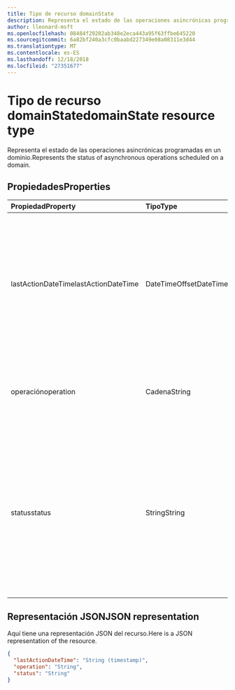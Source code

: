 ```yaml
---
title: Tipo de recurso domainState
description: Representa el estado de las operaciones asincrónicas programadas en un dominio.
author: lleonard-msft
ms.openlocfilehash: 08484f29202ab348e2eca443a95f63ffbe645220
ms.sourcegitcommit: 6a82bf240a3cfc0baabd227349e08a08311e3d44
ms.translationtype: MT
ms.contentlocale: es-ES
ms.lasthandoff: 12/18/2018
ms.locfileid: "27351677"
---
```

# <a name="domainstate-resource-type"></a><span data-ttu-id="5a3dc-103">Tipo de recurso domainState</span><span class="sxs-lookup"><span data-stu-id="5a3dc-103">domainState resource type</span></span>

<span data-ttu-id="5a3dc-104">Representa el estado de las operaciones asincrónicas programadas en un dominio.</span><span class="sxs-lookup"><span data-stu-id="5a3dc-104">Represents the status of asynchronous operations scheduled on a domain.</span></span>

## <a name="properties"></a><span data-ttu-id="5a3dc-105">Propiedades</span><span class="sxs-lookup"><span data-stu-id="5a3dc-105">Properties</span></span>

| <span data-ttu-id="5a3dc-106">Propiedad</span><span class="sxs-lookup"><span data-stu-id="5a3dc-106">Property</span></span>   | <span data-ttu-id="5a3dc-107">Tipo</span><span class="sxs-lookup"><span data-stu-id="5a3dc-107">Type</span></span> | <span data-ttu-id="5a3dc-108">Descripción</span><span class="sxs-lookup"><span data-stu-id="5a3dc-108">Description</span></span> |
|:---------------|:--------|:----------|
| <span data-ttu-id="5a3dc-109">lastActionDateTime</span><span class="sxs-lookup"><span data-stu-id="5a3dc-109">lastActionDateTime</span></span> | <span data-ttu-id="5a3dc-110">DateTimeOffset</span><span class="sxs-lookup"><span data-stu-id="5a3dc-110">DateTimeOffset</span></span> | <span data-ttu-id="5a3dc-p101">Marca de tiempo de la última actividad. El valor se actualiza cuando se programa una operación, se inicia la tarea asincrónica y cuando termina la operación.</span><span class="sxs-lookup"><span data-stu-id="5a3dc-p101">Timestamp for when the last activity occurred. The value is updated when an operation is scheduled, the asynchronous task starts, and when the operation completes.</span></span> |
| <span data-ttu-id="5a3dc-113">operación</span><span class="sxs-lookup"><span data-stu-id="5a3dc-113">operation</span></span> | <span data-ttu-id="5a3dc-114">Cadena</span><span class="sxs-lookup"><span data-stu-id="5a3dc-114">String</span></span> | <span data-ttu-id="5a3dc-p102">Tipo de operación asincrónica. Los valores pueden ser *ForceDelete* o *Verification*</span><span class="sxs-lookup"><span data-stu-id="5a3dc-p102">Type of asynchronous operation. The values can be *ForceDelete* or *Verification*</span></span> |
| <span data-ttu-id="5a3dc-117">status</span><span class="sxs-lookup"><span data-stu-id="5a3dc-117">status</span></span> | <span data-ttu-id="5a3dc-118">String</span><span class="sxs-lookup"><span data-stu-id="5a3dc-118">String</span></span> | <span data-ttu-id="5a3dc-119">Estado actual de la operación.</span><span class="sxs-lookup"><span data-stu-id="5a3dc-119">Current status of the operation.</span></span> <br> <span data-ttu-id="5a3dc-120">*Programada*: La operación se ha programado, pero no se ha iniciado.</span><span class="sxs-lookup"><span data-stu-id="5a3dc-120">*Scheduled* - Operation has been scheduled but has not started.</span></span> <br> <span data-ttu-id="5a3dc-121">*En curso*: La tarea se ha iniciado y está en curso.</span><span class="sxs-lookup"><span data-stu-id="5a3dc-121">*InProgress* - Task has started and is in progress.</span></span> <br> <span data-ttu-id="5a3dc-122">*Error*: Se ha producido un error en la operación.</span><span class="sxs-lookup"><span data-stu-id="5a3dc-122">*Failed* - Operation has failed.</span></span> |

## <a name="json-representation"></a><span data-ttu-id="5a3dc-123">Representación JSON</span><span class="sxs-lookup"><span data-stu-id="5a3dc-123">JSON representation</span></span>
<span data-ttu-id="5a3dc-124">Aquí tiene una representación JSON del recurso.</span><span class="sxs-lookup"><span data-stu-id="5a3dc-124">Here is a JSON representation of the resource.</span></span>

<!-- {
  "blockType": "resource",
  "optionalProperties": [

  ],
  "@odata.type": "microsoft.graph.domainState"
}-->

```json
{
  "lastActionDateTime": "String (timestamp)",
  "operation": "String",
  "status": "String"
}

```

<!-- uuid: 8fcb5dbc-d5aa-4681-8e31-b001d5168d79
2015-10-25 14:57:30 UTC -->
<!-- {
  "type": "#page.annotation",
  "description": "domainState resource",
  "keywords": "",
  "section": "documentation",
  "tocPath": ""
}-->